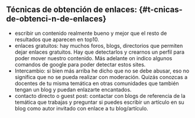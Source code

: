 ## Técnicas de obtención de enlaces: {#t-cnicas-de-obtenci-n-de-enlaces}

*   escribir un contenido realmente bueno y mejor que el resto de resultados que aparecen en top10\.
*   enlaces gratuitos: hay muchos foros, blogs, directorios que permiten dejar enlaces gratuitos. Hay que detectarlos y crearnos un perfil para poder mover nuestro contenido. Más adelante on indico algunos comandos de google para poder detectar estos sites.
*   Intercambio: si bien más arriba he dicho que no se debe abusar, eso no significa que no se pueda realizar con moderación. Quizás conozcas a docentes de tu misma temática en otras comunidades que también tengan un blog y puedan enlazarte encantados.
*   contacto directo o guest post: contactar con blogs de referencia de la temática que trabajas y preguntar si puedes escribir un artículo en su blog como autor invitado con enlace a tu blog/artículo.